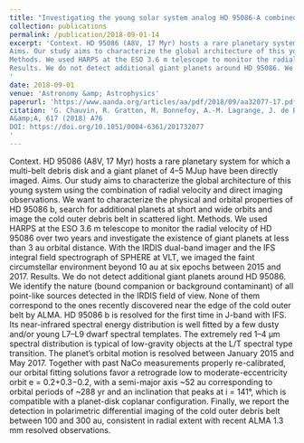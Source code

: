 ```yaml
---
title: "Investigating the young solar system analog HD 95086-A combined HARPS and SPHERE exploration"
collection: publications
permalink: /publication/2018-09-01-14
excerpt: 'Context. HD 95086 (A8V, 17 Myr) hosts a rare planetary system for which a multi-belt debris disk and a giant planet of 4–5 MJup have been directly imaged.
Aims. Our study aims to characterize the global architecture of this young system using the combination of radial velocity and direct imaging observations. We want to characterize the physical and orbital properties of HD 95086 b, search for additional planets at short and wide orbits and image the cold outer debris belt in scattered light.
Methods. We used HARPS at the ESO 3.6 m telescope to monitor the radial velocity of HD 95086 over two years and investigate the existence of giant planets at less than 3 au orbital distance. With the IRDIS dual-band imager and the IFS integral field spectrograph of SPHERE at VLT, we imaged the faint circumstellar environment beyond 10 au at six epochs between 2015 and 2017.
Results. We do not detect additional giant planets around HD 95086. We identify the nature (bound companion or background contaminant) of all point-like sources detected in the IRDIS field of view. None of them correspond to the ones recently discovered near the edge of the cold outer belt by ALMA. HD 95086 b is resolved for the first time in J-band with IFS. Its near-infrared spectral energy distribution is well fitted by a few dusty and/or young L7–L9 dwarf spectral templates. The extremely red 1–4 μm spectral distribution is typical of low-gravity objects at the L/T spectral type transition. The planet’s orbital motion is resolved between January 2015 and May 2017. Together with past NaCo measurements properly re-calibrated, our orbital fitting solutions favor a retrograde low to moderate-eccentricity orbit e = 0.2+0.3−0.2, with a semi-major axis ~52 au corresponding to orbital periods of ~288 yr and an inclination that peaks at i = 141°, which is compatible with a planet-disk coplanar configuration. Finally, we report the detection in polarimetric differential imaging of the cold outer debris belt between 100 and 300 au, consistent in radial extent with recent ALMA 1.3 mm resolved observations.
'
date: 2018-09-01
venue: 'Astronomy &amp; Astrophysics'
paperurl: 'https://www.aanda.org/articles/aa/pdf/2018/09/aa32077-17.pdf'
citation: 'G. Chauvin, R. Gratton, M. Bonnefoy, A.-M. Lagrange, J. de Boer, A. Vigan, H. Beust, C. Lazzoni, A. Boccaletti, R. Galicher, S. Desidera, P. Delorme, M. Keppler, J. Lannier, A.-L. Maire, D. Mesa, N. Meunier, Q. Kral, T. Henning, F. Menard, A. Moor, H. Avenhaus, A. Bazzon, M. Janson, J.-L. Beuzit, T. Bhowmik, M. Bonavita, S. Borgniet, W. Brandner, A. Cheetham, M. Cudel, M. Feldt, C. Fontanive, C. Ginski, J. Hagelberg, P. Janin-Potiron, E. Lagadec, M. Langlois, H. Le Coroller, S. Messina, M. Meyer, D. Mouillet, S. Peretti, C. Perrot, L. Rodet, M. Samland, E. Sissa, J. Olofsson, G. Salter, T. Schmidt, A. Zurlo, J. Milli, R. van Boekel, S. Quanz, P. Feautrier, D. Le Mignant, D. Perret, J. Ramos and S. Rochat
A&amp;A, 617 (2018) A76
DOI: https://doi.org/10.1051/0004-6361/201732077
'
---
```

Context. HD 95086 (A8V, 17 Myr) hosts a rare planetary system for which a multi-belt debris disk and a giant planet of 4–5 MJup have been directly imaged.
Aims. Our study aims to characterize the global architecture of this young system using the combination of radial velocity and direct imaging observations. We want to characterize the physical and orbital properties of HD 95086 b, search for additional planets at short and wide orbits and image the cold outer debris belt in scattered light.
Methods. We used HARPS at the ESO 3.6 m telescope to monitor the radial velocity of HD 95086 over two years and investigate the existence of giant planets at less than 3 au orbital distance. With the IRDIS dual-band imager and the IFS integral field spectrograph of SPHERE at VLT, we imaged the faint circumstellar environment beyond 10 au at six epochs between 2015 and 2017.
Results. We do not detect additional giant planets around HD 95086. We identify the nature (bound companion or background contaminant) of all point-like sources detected in the IRDIS field of view. None of them correspond to the ones recently discovered near the edge of the cold outer belt by ALMA. HD 95086 b is resolved for the first time in J-band with IFS. Its near-infrared spectral energy distribution is well fitted by a few dusty and/or young L7–L9 dwarf spectral templates. The extremely red 1–4 μm spectral distribution is typical of low-gravity objects at the L/T spectral type transition. The planet’s orbital motion is resolved between January 2015 and May 2017. Together with past NaCo measurements properly re-calibrated, our orbital fitting solutions favor a retrograde low to moderate-eccentricity orbit e = 0.2+0.3−0.2, with a semi-major axis ~52 au corresponding to orbital periods of ~288 yr and an inclination that peaks at i = 141°, which is compatible with a planet-disk coplanar configuration. Finally, we report the detection in polarimetric differential imaging of the cold outer debris belt between 100 and 300 au, consistent in radial extent with recent ALMA 1.3 mm resolved observations.

